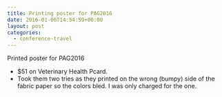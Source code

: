 ```yaml
---
title: Printing poster for PAG2016
date: 2016-01-06T14:54:59+00:00
layout: post
categories:
  - conference-travel
---
```

Printed poster for PAG2016
  * $51 on Veterinary Health Pcard.
  * Took them two tries as they printed on the wrong (bumpy) side of the fabric paper so the colors bled. I was only charged for the one.
